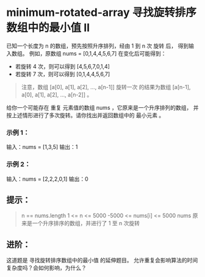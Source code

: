 # minimum-rotated-array 寻找旋转排序数组中的最小值 II
已知一个长度为 n 的数组，预先按照升序排列，经由 1 到 n 次 旋转 后，
得到输入数组。
例如，原数组 nums = [0,1,4,4,5,6,7] 在变化后可能得到：
- 若旋转 4 次，则可以得到 [4,5,6,7,0,1,4]
- 若旋转 7 次，则可以得到 [0,1,4,4,5,6,7]
> 注意，数组 [a[0], a[1], a[2], ..., a[n-1]] 旋转一次
的结果为数组 [a[n-1], a[0], a[1], a[2], ..., a[n-2]] 。

给你一个可能存在 重复 元素值的数组 nums ，它原来是一个升序排列的数组，
并按上述情形进行了多次旋转。请你找出并返回数组中的 最小元素 。

### 示例 1：
输入：nums = [1,3,5]
输出：1

### 示例 2：
输入：nums = [2,2,2,0,1]
输出：0

## 提示：
> n == nums.length
> 1 <= n <= 5000
> -5000 <= nums[i] <= 5000
> nums 原来是一个升序排序的数组，并进行了 1 至 n 次旋转

## 进阶：
这道题是 寻找旋转排序数组中的最小值 的延伸题目。
允许重复会影响算法的时间复杂度吗？会如何影响，为什么？
